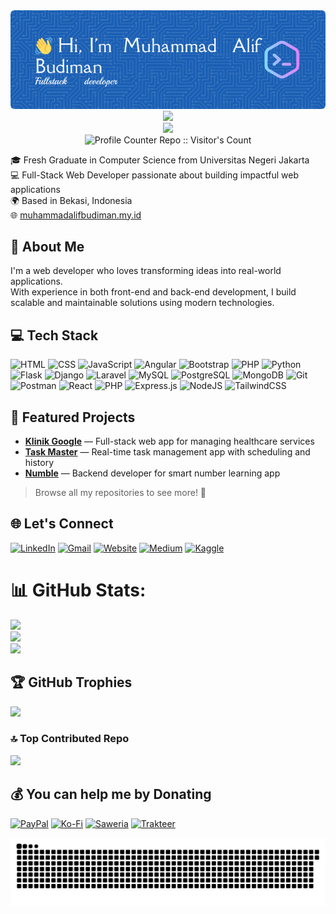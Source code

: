 <div align="center">
  <img src="img/github-header-image.png" alt="Header" />
</div>

<div align="center">
  <img src="https://quotes-github-readme.vercel.app/api?type=horizontal&theme=tokyonight" />
</div>


<div align="center">
  <img src="https://media4.giphy.com/media/v1.Y2lkPTc5MGI3NjExY2JpNGI3bGo1c2ZnZzM5NHVnMTE5YmdpczV2bHQwdWVyNWkyb2d0dCZlcD12MV9pbnRlcm5hbF9naWZfYnlfaWQmY3Q9Zw/78XCFBGOlS6keY1Bil/giphy.gif"/>

  <br/>

  <img src="https://profile-counter.deno.dev/MuhammadAlifBudiman/count.svg" alt="Profile Counter Repo :: Visitor's Count" />
</div>

🎓 Fresh Graduate in Computer Science from Universitas Negeri Jakarta  
💻 Full-Stack Web Developer passionate about building impactful web applications  
🌍 Based in Bekasi, Indonesia  
🌐 [muhammadalifbudiman.my.id](https://muhammadalifbudiman.my.id)

## 🧠 About Me

I'm a web developer who loves transforming ideas into real-world applications.  
With experience in both front-end and back-end development, I build scalable and maintainable solutions using modern technologies.

## 💻 Tech Stack

![HTML](https://img.shields.io/badge/-HTML-E34F26?style=plastic&logo=html5&logoColor=white) ![CSS](https://img.shields.io/badge/-CSS-1572B6?style=plastic&logo=css3&logoColor=white) ![JavaScript](https://img.shields.io/badge/-JavaScript-F7DF1E?style=plastic&logo=javascript&logoColor=white) ![Angular](https://img.shields.io/badge/-Angular-DD0031?style=plastic&logo=angular&logoColor=white) ![Bootstrap](https://img.shields.io/badge/-Bootstrap-7952B3?style=plastic&logo=bootstrap&logoColor=white) ![PHP](https://img.shields.io/badge/-PHP-777BB4?style=plastic&logo=php&logoColor=white) ![Python](https://img.shields.io/badge/-Python-3776AB?style=plastic&logo=python&logoColor=white) ![Flask](https://img.shields.io/badge/-Flask-000000?style=plastic&logo=flask) ![Django](https://img.shields.io/badge/-Django-092E20?style=plastic&logo=django&logoColor=white) ![Laravel](https://img.shields.io/badge/-Laravel-F55247?style=plastic&logo=laravel&logoColor=white) ![MySQL](https://img.shields.io/badge/-MySQL-4479A1?style=plastic&logo=mysql&logoColor=white) ![PostgreSQL](https://img.shields.io/badge/-PostgreSQL-336791?style=plastic&logo=postgresql&logoColor=white) ![MongoDB](https://img.shields.io/badge/-MongoDB-47A248?style=plastic&logo=mongodb&logoColor=white) ![Git](https://img.shields.io/badge/-Git-F05032?style=plastic&logo=git&logoColor=white) ![Postman](https://img.shields.io/badge/-Postman-FF6C37?style=plastic&logo=postman&logoColor=white) ![React](https://img.shields.io/badge/react-%2320232a.svg?style=plastic&logo=react&logoColor=%2361DAFB) ![PHP](https://img.shields.io/badge/php-%23777BB4.svg?style=plastic&logo=php&logoColor=white) ![Express.js](https://img.shields.io/badge/express.js-%23404d59.svg?style=plastic&logo=express&logoColor=%2361DAFB) ![NodeJS](https://img.shields.io/badge/node.js-6DA55F?style=plastic&logo=node.js&logoColor=white) ![TailwindCSS](https://img.shields.io/badge/tailwindcss-%2338B2AC.svg?style=plastic&logo=tailwind-css&logoColor=white)

## 🚀 Featured Projects

- **[Klinik Google](#)** — Full-stack web app for managing healthcare services  
- **[Task Master](#)** — Real-time task management app with scheduling and history  
- **[Numble](#)** — Backend developer for smart number learning app  

> Browse all my repositories to see more! 📂

## 🌐 Let's Connect

[![LinkedIn](https://img.shields.io/badge/LinkedIn-0077B5?style=for-the-badge&logo=linkedin&logoColor=white)](https://linkedin.com/in/muhammad-alif-budiman) [![Gmail](https://img.shields.io/badge/Gmail-D14836?style=for-the-badge&logo=gmail&logoColor=white)](mailto:alifm2101@gmail.com) [![Website](https://img.shields.io/badge/Website-000000?style=for-the-badge&logo=googlechrome&logoColor=white)](https://muhammadalifbudiman.my.id) [![Medium](https://img.shields.io/badge/Medium-12100E?style=for-the-badge&logo=medium&logoColor=white)](https://medium.com/@albudi) [![Kaggle](https://img.shields.io/badge/Kaggle-20BEFF?style=for-the-badge&logo=Kaggle&logoColor=white)](https://www.kaggle.com/muhammadalifbudiman)

# 📊 GitHub Stats:
![](https://github-readme-stats.vercel.app/api?username=MuhammadAlifBudiman&theme=tokyonight&hide_border=false&include_all_commits=true&count_private=true)<br/>
![](https://nirzak-streak-stats.vercel.app/?user=MuhammadAlifBudiman&theme=tokyonight&hide_border=false)<br/>
![](https://github-readme-stats.vercel.app/api/top-langs/?username=MuhammadAlifBudiman&theme=tokyonight&hide_border=false&include_all_commits=true&count_private=true&layout=compact)

## 🏆 GitHub Trophies
![](https://github-profile-trophy.vercel.app/?username=MuhammadAlifBudiman&theme=ocean_dark&no-frame=false&no-bg=false&margin-w=4)

### 🔝 Top Contributed Repo
![](https://github-contributor-stats.vercel.app/api?username=MuhammadAlifBudiman&limit=5&theme=tokyonight&combine_all_yearly_contributions=true)

## 💰 You can help me by Donating
[![PayPal](https://img.shields.io/badge/PayPal-00457C?style=for-the-badge&logo=paypal&logoColor=white)](https://paypal.me/muhammadalifbudiman) [![Ko-Fi](https://img.shields.io/badge/Ko--fi-F16061?style=for-the-badge&logo=ko-fi&logoColor=white)](https://ko-fi.com/muhammadalifbudiman) [![Saweria](https://img.shields.io/badge/Saweria-orange?style=for-the-badge)](https://saweria.co/AlBud) [![Trakteer](https://img.shields.io/badge/Trakteer-red?style=for-the-badge)](https://https://trakteer.id/albudi)

<img src="https://raw.githubusercontent.com/MuhammadAlifBudiman/MuhammadAlifBudiman/output/snake.svg" alt="Snake animation" />
